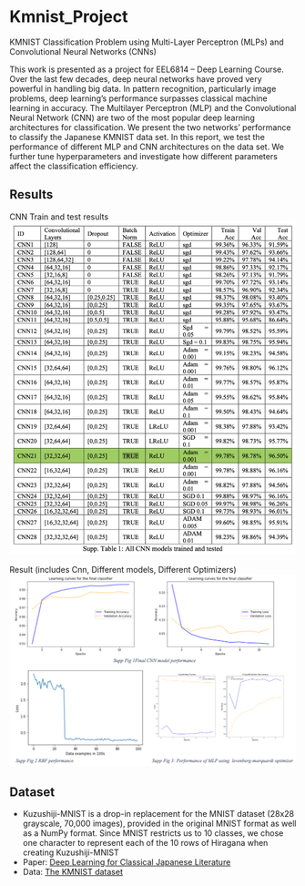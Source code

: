# Kmnist_Project
KMNIST Classification Problem using Multi-Layer Perceptron (MLPs) and Convolutional Neural Networks (CNNs)

This work is presented as a project for EEL6814 – Deep Learning Course. Over the last few decades, deep neural networks have proved very powerful in handling big data. In pattern recognition, particularly image problems, deep learning’s performance surpasses classical machine learning in accuracy. The Multilayer Perceptron (MLP) and the
Convolutional Neural Network (CNN) are two of the most popular deep learning architectures for classification. We present the two networks’ performance to classify the Japanese KMNIST data set. In this report, we test the performance of different MLP and CNN architectures on the data set. We further tune hyperparameters and investigate how different parameters affect the classification efficiency.

## Results
CNN Train and test results
![result1](/data/Picture1.png)

Result (includes Cnn, Different models, Different Optimizers)
![result2](/data/Picture2.png)

## Dataset
- Kuzushiji-MNIST is a drop-in replacement for the MNIST dataset (28x28 grayscale, 70,000 images), provided in the original MNIST format as well as a NumPy format. Since MNIST restricts us to 10 classes, we chose one character to represent each of the 10 rows of Hiragana when creating Kuzushiji-MNIST
- Paper: [Deep Learning for Classical Japanese Literature](https://arxiv.org/pdf/1812.01718.pdf)
- Data: [The KMNIST dataset](http://codh.rois.ac.jp/kmnist/index.html.en)
